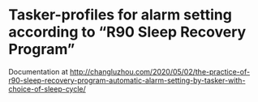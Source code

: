 # Tasker-profiles for alarm setting according to “R90 Sleep Recovery Program”
Documentation at http://changluzhou.com/2020/05/02/the-practice-of-r90-sleep-recovery-program-automatic-alarm-setting-by-tasker-with-choice-of-sleep-cycle/
